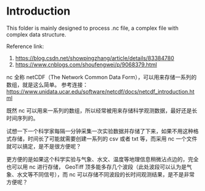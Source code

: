 # Introduction
This folder is mainly designed to process .nc file, a complex file with complex data structure.

Reference link:
1. https://blog.csdn.net/showpingzhang/article/details/83384780
2. https://www.cnblogs.com/shoufengwei/p/9068379.html

nc 全称 netCDF（The Network Common Data Form），可以用来存储一系列的数组，就是这么简单。
参考连接：https://www.unidata.ucar.edu/software/netcdf/docs/netcdf_introduction.html

既然 nc 可以用来一系列的数组，所以经常被用来存储科学观测数据，最好还是长时间序列的。

试想一下一个科学家每隔一分钟采集一次实验数据并存储了下来，如果不用这种格式存储，时间长了可能就需要创建一系列的 csv 或者 txt 等，而采用 nc 一个文件就可以搞定，是不是很方便呢？

更方便的是如果这个科学实验与气象、水文、温度等地理信息稍微沾点边的，完全也可以用 nc 进行存储， GeoTiff 顶多能多存几个波段（此处波段可以认为是气象、水文等不同信号），而 nc 可以存储不同波段的长时间观测结果，是不是非常方便呢？
